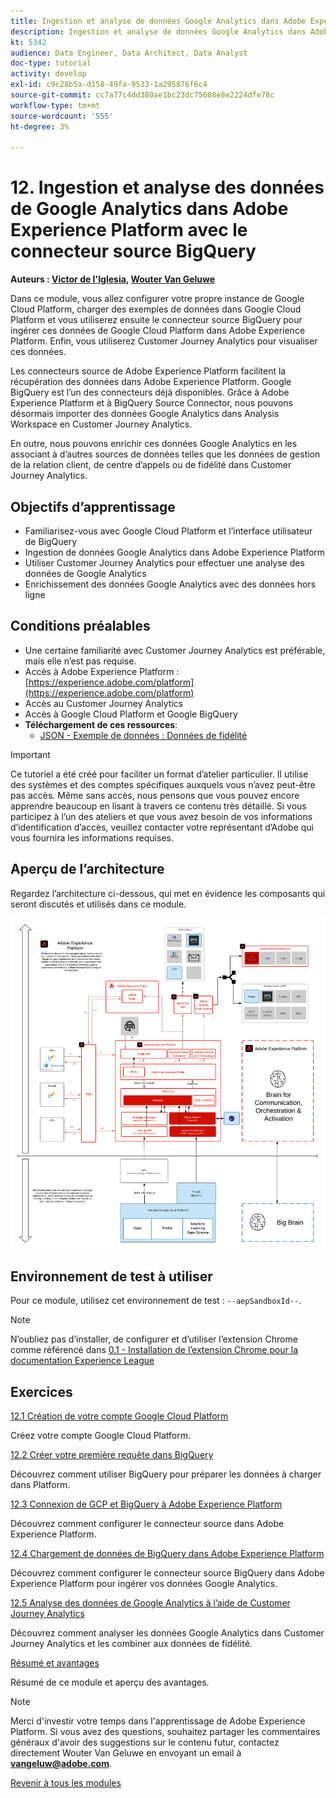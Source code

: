 ```yaml
---
title: Ingestion et analyse de données Google Analytics dans Adobe Experience Platform à l’aide du connecteur source BigQuery
description: Ingestion et analyse de données Google Analytics dans Adobe Experience Platform à l’aide du connecteur source BigQuery
kt: 5342
audience: Data Engineer, Data Architect, Data Analyst
doc-type: tutorial
activity: develop
exl-id: c9c28b5a-d158-49fa-9533-1a295876f6c4
source-git-commit: cc7a77c4dd380ae1bc23dc75608e8e2224dfe78c
workflow-type: tm+mt
source-wordcount: '555'
ht-degree: 3%

---
```


# 12. Ingestion et analyse des données de Google Analytics dans Adobe Experience Platform avec le connecteur source BigQuery

**Auteurs : [Victor de l&#39;Iglesia](https://www.linkedin.com/in/victordelaiglesia/), [Wouter Van Geluwe](https://www.linkedin.com/in/woutervangeluwe/)**

Dans ce module, vous allez configurer votre propre instance de Google Cloud Platform, charger des exemples de données dans Google Cloud Platform et vous utiliserez ensuite le connecteur source BigQuery pour ingérer ces données de Google Cloud Platform dans Adobe Experience Platform. Enfin, vous utiliserez Customer Journey Analytics pour visualiser ces données.

Les connecteurs source de Adobe Experience Platform facilitent la récupération des données dans Adobe Experience Platform. Google BigQuery est l’un des connecteurs déjà disponibles. Grâce à Adobe Experience Platform et à BigQuery Source Connector, nous pouvons désormais importer des données Google Analytics dans Analysis Workspace en Customer Journey Analytics.

En outre, nous pouvons enrichir ces données Google Analytics en les associant à d’autres sources de données telles que les données de gestion de la relation client, de centre d’appels ou de fidélité dans Customer Journey Analytics.

## Objectifs d’apprentissage

- Familiarisez-vous avec Google Cloud Platform et l’interface utilisateur de BigQuery
- Ingestion de données Google Analytics dans Adobe Experience Platform
- Utiliser Customer Journey Analytics pour effectuer une analyse des données de Google Analytics
- Enrichissement des données Google Analytics avec des données hors ligne

## Conditions préalables

- Une certaine familiarité avec Customer Journey Analytics est préférable, mais elle n’est pas requise.
- Accès à Adobe Experience Platform : [https://experience.adobe.com/platform](https://experience.adobe.com/platform)
- Accès au Customer Journey Analytics
- Accès à Google Cloud Platform et Google BigQuery
- **Téléchargement de ces ressources**:
   - [JSON - Exemple de données : Données de fidélité](./../../assets/json/bqLoyalty.json)

>[!IMPORTANT]
>
>Ce tutoriel a été créé pour faciliter un format d’atelier particulier. Il utilise des systèmes et des comptes spécifiques auxquels vous n’avez peut-être pas accès. Même sans accès, nous pensons que vous pouvez encore apprendre beaucoup en lisant à travers ce contenu très détaillé. Si vous participez à l’un des ateliers et que vous avez besoin de vos informations d’identification d’accès, veuillez contacter votre représentant d’Adobe qui vous fournira les informations requises.

## Aperçu de l’architecture

Regardez l’architecture ci-dessous, qui met en évidence les composants qui seront discutés et utilisés dans ce module.

![Aperçu de l’architecture](../../assets/images/architecturem16.png)

## Environnement de test à utiliser

Pour ce module, utilisez cet environnement de test : `--aepSandboxId--`.

>[!NOTE]
>
>N’oubliez pas d’installer, de configurer et d’utiliser l’extension Chrome comme référencé dans [0.1 - Installation de l’extension Chrome pour la documentation Experience League](../module0/ex1.md)

## Exercices

[12.1 Création de votre compte Google Cloud Platform](./ex1.md)

Créez votre compte Google Cloud Platform.

[12.2 Créer votre première requête dans BigQuery](./ex2.md)

Découvrez comment utiliser BigQuery pour préparer les données à charger dans Platform.

[12.3 Connexion de GCP et BigQuery à Adobe Experience Platform](./ex3.md)

Découvrez comment configurer le connecteur source dans Adobe Experience Platform.

[12.4 Chargement de données de BigQuery dans Adobe Experience Platform](./ex4.md)

Découvrez comment configurer le connecteur source BigQuery dans Adobe Experience Platform pour ingérer vos données Google Analytics.

[12.5 Analyse des données de Google Analytics à l’aide de Customer Journey Analytics](./ex5.md)

Découvrez comment analyser les données Google Analytics dans Customer Journey Analytics et les combiner aux données de fidélité.

[Résumé et avantages](./summary.md)

Résumé de ce module et aperçu des avantages.

>[!NOTE]
>
>Merci d&#39;investir votre temps dans l&#39;apprentissage de Adobe Experience Platform. Si vous avez des questions, souhaitez partager les commentaires généraux d&#39;avoir des suggestions sur le contenu futur, contactez directement Wouter Van Geluwe en envoyant un email à **vangeluw@adobe.com**.

[Revenir à tous les modules](../../overview.md)
